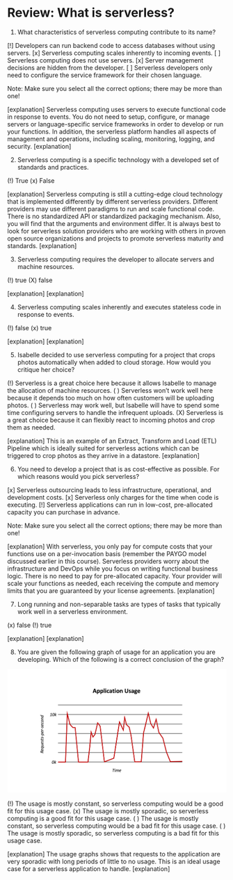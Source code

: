 <!--
#
# Licensed to the Apache Software Foundation (ASF) under one or more
# contributor license agreements.  See the NOTICE file distributed with
# this work for additional information regarding copyright ownership.
# The ASF licenses this file to You under the Apache License, Version 2.0
# (the "License"); you may not use this file except in compliance with
# the License.  You may obtain a copy of the License at
#
#     http://www.apache.org/licenses/LICENSE-2.0
#
# Unless required by applicable law or agreed to in writing, software
# distributed under the License is distributed on an "AS IS" BASIS,
# WITHOUT WARRANTIES OR CONDITIONS OF ANY KIND, either express or implied.
# See the License for the specific language governing permissions and
# limitations under the License.
#
-->

# Review: What is serverless?

1. What characteristics of serverless computing contribute to its name?

[!] Developers can run backend code to access databases without using servers.
[x] Serverless computing scales inherently to incoming events.
[ ] Serverless computing does not use servers.
[x] Server management decisions are hidden from the developer.
[ ] Serverless developers only need to configure the service framework for their chosen language.

Note: Make sure you select all the correct options; there may be more than one!

[explanation]
Serverless computing uses servers to execute functional code in response to events. You do not need to setup, configure, or manage servers or language-specific service frameworks in order to develop or run your functions. In addition, the serverless platform handles all aspects of management and operations, including scaling, monitoring, logging, and security.
[explanation]

2. Serverless computing is a specific technology with a developed set of standards and practices.

(!) True
(x) False

[explanation]
Serverless computing is still a cutting-edge cloud technology that is implemented differently by different serverless providers. Different providers may use different paradigms to run and scale functional code.  There is no standardized API or standardized packaging mechanism. Also, you will find that the arguments and environment differ.  It is always best to look for serverless solution providers who are working with others in proven open source organizations and projects to promote serverless maturity and standards.
[explanation]

3. Serverless computing requires the developer to allocate servers and machine resources.

(!) true
(X) false

[explanation]
[explanation]

4. Serverless computing scales inherently and executes stateless code in response to events.

(!) false
(x) true

[explanation]
[explanation]

5. Isabelle decided to use serverless computing for a project that crops photos automatically when added to cloud storage. How would you critique her choice?

(!) Serverless is a great choice here because it allows Isabelle to manage the allocation of machine resources.
( ) Serverless won’t work well here because it depends too much on how often customers will be uploading photos.
( ) Serverless may work well, but Isabelle will have to spend some time configuring servers to handle the infrequent uploads.
(X) Serverless is a great choice because it can flexibly react to incoming photos and crop them as needed.

[explanation]
This is an example of an Extract, Transform and Load (ETL) Pipeline which is ideally suited for serverless actions which can be triggered to crop photos as they arrive in a datastore.
[explanation]

6. You need to develop a project that is as cost-effective as possible. For which reasons would you pick serverless?

[x] Serverless outsourcing leads to less infrastructure, operational, and development costs.
[x] Serverless only charges for the time when code is executing.
[!] Serverless applications can run in low-cost, pre-allocated capacity you can purchase in advance.

Note: Make sure you select all the correct options; there may be more than one!

[explanation]
With serverless, you only pay for compute costs that your functions use on a per-invocation basis (remember the PAYGO model discussed earlier in this course). Serverless providers worry about the infrastructure and DevOps while you focus on writing functional business logic. There is no need to pay for pre-allocated capacity. Your provider will scale your functions as needed, each receiving the compute and memory limits that you are guaranteed by your license agreements.
[explanation]

7. Long running and non-separable tasks are types of tasks that typically work well in a serverless environment.

(x) false
(!) true

[explanation]
[explanation]

8. You are given the following graph of usage for an application you are developing. Which of the following is a correct conclusion of the graph?

![Application Usage Graph](images/101-ex0-review-question-request-graph-1.png)

<!-- <img width="80%" src="/static/101-ex0-review-question-request-graph-1.png"/> -->

(!) The usage is mostly constant, so serverless computing would be a good fit for this usage case.
(x) The usage is mostly sporadic, so serverless computing is a good fit for this usage case.
( ) The usage is mostly constant, so serverless computing would be a bad fit for this usage case.
( ) The usage is mostly sporadic, so serverless computing is a bad fit for this usage case.

[explanation]
The usage graphs shows that requests to the application are very sporadic with long periods of little to no usage.  This is an ideal usage case for a serverless application to handle.
[explanation]
